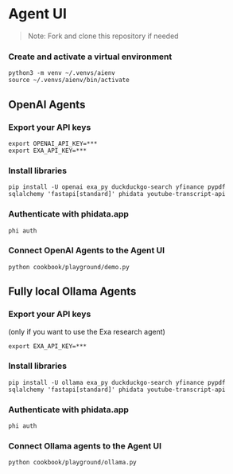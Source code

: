 # Agent UI

> Note: Fork and clone this repository if needed

### Create and activate a virtual environment

```shell
python3 -m venv ~/.venvs/aienv
source ~/.venvs/aienv/bin/activate
```

## OpenAI Agents

### Export your API keys

```shell
export OPENAI_API_KEY=***
export EXA_API_KEY=***
```

### Install libraries

```shell
pip install -U openai exa_py duckduckgo-search yfinance pypdf sqlalchemy 'fastapi[standard]' phidata youtube-transcript-api
```

### Authenticate with phidata.app

```
phi auth
```

### Connect OpenAI Agents to the Agent UI

```shell
python cookbook/playground/demo.py
```

## Fully local Ollama Agents

### Export your API keys

(only if you want to use the Exa research agent)

```shell
export EXA_API_KEY=***
```

### Install libraries

```shell
pip install -U ollama exa_py duckduckgo-search yfinance pypdf sqlalchemy 'fastapi[standard]' phidata youtube-transcript-api
```

### Authenticate with phidata.app

```
phi auth
```

### Connect Ollama agents to the Agent UI

```shell
python cookbook/playground/ollama.py
```
